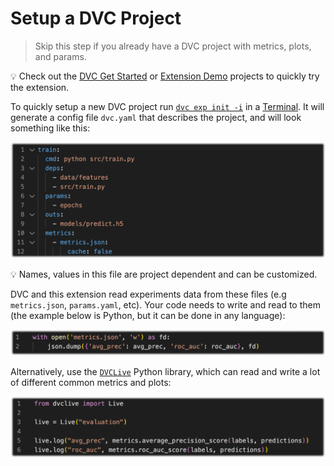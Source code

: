 # Setup a DVC Project

> Skip this step if you already have a DVC project with metrics, plots, and
> params.

💡 Check out the
[DVC Get Started](https://github.com/iterative/example-get-started) or
[Extension Demo](https://github.com/iterative/vscode-dvc/tree/main/demo)
projects to quickly try the extension.

To quickly setup a new DVC project run
[`dvc exp init -i`](https://dvc.org/doc/command-reference/exp/init#example-interactive-mode)
in a [Terminal](command:workbench.action.terminal.new). It will generate a
config file `dvc.yaml` that describes the project, and will look something like
this:

<p align="center">
  <img src="images/setup-project-dvc-yaml-example.png" alt="dvc.yaml example" />
</p>

💡 Names, values in this file are project dependent and can be customized.

DVC and this extension read experiments data from these files (e.g
`metrics.json`, `params.yaml`, etc). Your code needs to write and read to them
(the example below is Python, but it can be done in any language):

<p align="center">
  <img src="images/setup-project-dump-metrics.png"
       alt="Dump JSON metrics file" />
</p>

Alternatively, use the [`DVCLive`](https://dvc.org/doc/dvclive) Python library,
which can read and write a lot of different common metrics and plots:

<p align="center">
  <img src="images/setup-project-dvclive-metrics.png"
       alt="DVCLive: dump metrics" />
</p>
